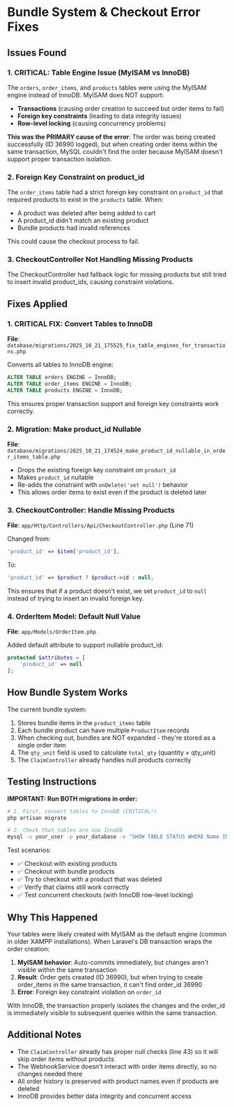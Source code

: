 # Bundle System & Checkout Error Fixes

## Issues Found

### 1. **CRITICAL: Table Engine Issue (MyISAM vs InnoDB)**
The `orders`, `order_items`, and `products` tables were using the MyISAM engine instead of InnoDB. MyISAM does NOT support:
- **Transactions** (causing order creation to succeed but order items to fail)
- **Foreign key constraints** (leading to data integrity issues)
- **Row-level locking** (causing concurrency problems)

**This was the PRIMARY cause of the error**: The order was being created successfully (ID 36990 logged), but when creating order items within the same transaction, MySQL couldn't find the order because MyISAM doesn't support proper transaction isolation.

### 2. Foreign Key Constraint on product_id
The `order_items` table had a strict foreign key constraint on `product_id` that required products to exist in the `products` table. When:
- A product was deleted after being added to cart
- A product_id didn't match an existing product
- Bundle products had invalid references

This could cause the checkout process to fail.

### 3. CheckoutController Not Handling Missing Products
The CheckoutController had fallback logic for missing products but still tried to insert invalid product_ids, causing constraint violations.

## Fixes Applied

### 1. **CRITICAL FIX: Convert Tables to InnoDB**
**File**: `database/migrations/2025_10_21_175525_fix_table_engines_for_transactions.php`

Converts all tables to InnoDB engine:
```sql
ALTER TABLE orders ENGINE = InnoDB;
ALTER TABLE order_items ENGINE = InnoDB;
ALTER TABLE products ENGINE = InnoDB;
```

This ensures proper transaction support and foreign key constraints work correctly.

### 2. Migration: Make product_id Nullable
**File**: `database/migrations/2025_10_21_174524_make_product_id_nullable_in_order_items_table.php`

- Drops the existing foreign key constraint on `product_id`
- Makes `product_id` nullable
- Re-adds the constraint with `onDelete('set null')` behavior
- This allows order items to exist even if the product is deleted later

### 3. CheckoutController: Handle Missing Products
**File**: `app/Http/Controllers/Api/CheckoutController.php` (Line 71)

Changed from:
```php
'product_id' => $item['product_id'],
```

To:
```php
'product_id' => $product ? $product->id : null,
```

This ensures that if a product doesn't exist, we set `product_id` to `null` instead of trying to insert an invalid foreign key.

### 4. OrderItem Model: Default Null Value
**File**: `app/Models/OrderItem.php`

Added default attribute to support nullable product_id:
```php
protected $attributes = [
    'product_id' => null
];
```

## How Bundle System Works

The current bundle system:
1. Stores bundle items in the `product_items` table
2. Each bundle product can have multiple `ProductItem` records
3. When checking out, bundles are NOT expanded - they're stored as a single order item
4. The `qty_unit` field is used to calculate `total_qty` (quantity × qty_unit)
5. The `ClaimController` already handles null products correctly

## Testing Instructions

**IMPORTANT: Run BOTH migrations in order:**

```bash
# 1. First, convert tables to InnoDB (CRITICAL!)
php artisan migrate

# 2. Check that tables are now InnoDB
mysql -u your_user -p your_database -e "SHOW TABLE STATUS WHERE Name IN ('orders', 'order_items', 'products');"
```

Test scenarios:
- ✅ Checkout with existing products
- ✅ Checkout with bundle products
- ✅ Try to checkout with a product that was deleted
- ✅ Verify that claims still work correctly
- ✅ Test concurrent checkouts (with InnoDB row-level locking)

## Why This Happened

Your tables were likely created with MyISAM as the default engine (common in older XAMPP installations). When Laravel's DB transaction wraps the order creation:

1. **MyISAM behavior**: Auto-commits immediately, but changes aren't visible within the same transaction
2. **Result**: Order gets created (ID 36990), but when trying to create order_items in the same transaction, it can't find order_id 36990
3. **Error**: Foreign key constraint violation on `order_id`

With InnoDB, the transaction properly isolates the changes and the order_id is immediately visible to subsequent queries within the same transaction.

## Additional Notes

- The `ClaimController` already has proper null checks (line 43) so it will skip order items without products
- The WebhookService doesn't interact with order items directly, so no changes needed there
- All order history is preserved with product names even if products are deleted
- InnoDB provides better data integrity and concurrent access
